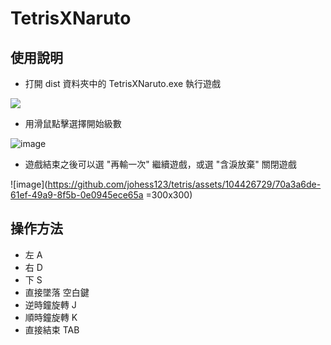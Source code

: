 <h1>TetrisXNaruto</h1>

<h2>使用說明</h2>
  
  - 打開 dist 資料夾中的 TetrisXNaruto.exe 執行遊戲
  
  ![](https://hackmd.io/_uploads/BJR2zx782.png)
  - 用滑鼠點擊選擇開始級數
  
  ![image](https://github.com/johess123/tetris/assets/104426729/2d6e2593-746f-402f-bdf7-b858d322c77b)
  - 遊戲結束之後可以選 "再輸一次" 繼續遊戲，或選 "含淚放棄" 關閉遊戲
  
  ![image](https://github.com/johess123/tetris/assets/104426729/70a3a6de-61ef-49a9-8f5b-0e0945ece65a =300x300)
<h2>操作方法</h2>
  
  - 左 A
  - 右 D
  - 下 S
  - 直接墜落 空白鍵
  - 逆時鐘旋轉 J
  - 順時鐘旋轉 K
  - 直接結束 TAB
